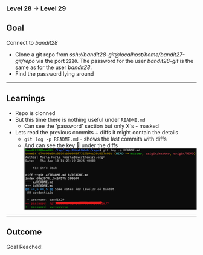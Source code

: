 ### Level 28 -> Level 29


**Goal**<br>
---
Connect to _bandit28_
- Clone a git repo from _ssh://bandit28-git@localhost/home/bandit27-git/repo_ via the port `2220`. The password for the user _bandit28-git_ is the same as for the user _bandit28_.
- Find the password lying around 

---
**Learnings**<br>
---
- Repo is clonned
- But this time there is nothing useful under `README.md`
    + Can see the 'password' section but only X's - masked
- Lets read the previous commits + diffs it might contain the details 
    + `git log -p README.md` - shows the last commits with diffs
    + And can see the key 🔑 under the diffs 
    ![alt text](image.png)

---
**Outcome**<br>
---
Goal Reached! <!-- Password to next level:: `4pT1t5DENaYuqnqvadYs1oE4QLCdjmJ7` -->